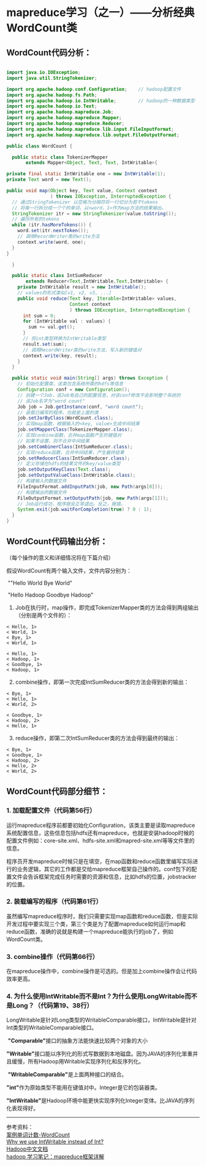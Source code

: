 # mapreduce学习（之一）——分析经典WordCount类

## WordCount代码分析：

```java

import java.io.IOException;
import java.util.StringTokenizer;

import org.apache.hadoop.conf.Configuration;	// hadoop配置文件
import org.apache.hadoop.fs.Path;
import org.apache.hadoop.io.IntWritable;		// hadoop的一种数据类型
import org.apache.hadoop.io.Text;
import org.apache.hadoop.mapreduce.Job;
import org.apache.hadoop.mapreduce.Mapper;
import org.apache.hadoop.mapreduce.Reducer;
import org.apache.hadoop.mapreduce.lib.input.FileInputFormat;
import org.apache.hadoop.mapreduce.lib.output.FileOutputFormat;

public class WordCount {

  public static class TokenizerMapper
       extends Mapper<Object, Text, Text, IntWritable>{

private final static IntWritable one = new IntWritable(1);
private Text word = new Text();

public void map(Object key, Text value, Context context
                ) throws IOException, InterruptedException {
  // 通过StringTokenizer 以空格为分隔符将一行切分为若干tokens
  // 将每一行拆分成一个个的单词，以<word，1>作为map方法的结果输出。
  StringTokenizer itr = new StringTokenizer(value.toString());
  // 遍历所有的tokens
  while (itr.hasMoreTokens()) {
    word.set(itr.nextToken());
    // 调用RecordWriter类的write方法
    context.write(word, one);
  }
}

  }

  public static class IntSumReducer
       extends Reducer<Text,IntWritable,Text,IntWritable> {
    private IntWritable result = new IntWritable();
	// values的形式类似[v1, v2, v3, ...]
    public void reduce(Text key, Iterable<IntWritable> values,
                       Context context
                       ) throws IOException, InterruptedException {
      int sum = 0;
      for (IntWritable val : values) {
        sum += val.get();
      }
      // 将int类型转换为IntWritable类型
      result.set(sum);
      // 调用RecordWriter类的write方法，写入新的键值对
      context.write(key, result);
    }
  }

  public static void main(String[] args) throws Exception {
    // 初始化配置类，该类包含系统所需的hdfs等信息
    Configuration conf = new Configuration();
    // 创建一个Job，该Job有自己的配置信息，对该conf修改不会影响整个系统的
    // 该Job名字为"word count"
    Job job = Job.getInstance(conf, "word count");
    // 装载已编写的程序。也就是上面的类
    job.setJarByClass(WordCount.class);
    // 实现map函数，根据输入的<key, value>生成中间结果
    job.setMapperClass(TokenizerMapper.class);
    // 实现conbine函数，合并map函数产生的键值对
    // 如果不设置，则不合并中间结果
    job.setCombinerClass(IntSumReducer.class);
    // 实现reduce函数，合并中间结果，产生最终结果
    job.setReducerClass(IntSumReducer.class);
    // 定义存储在hdfs的结果文件的key/value类型
    job.setOutputKeyClass(Text.class);
    job.setOutputValueClass(IntWritable.class);
    // 构建输入的数据文件
    FileInputFormat.addInputPath(job, new Path(args[0]));
    // 构建输出的数据文件
    FileOutputFormat.setOutputPath(job, new Path(args[1]));
    // Job运行成功，程序就会正常退出。反之，报错。
    System.exit(job.waitForCompletion(true) ? 0 : 1);
  }
}

```

## WordCount代码输出分析：

（每个操作的意义和详细情况将在下篇介绍）

假设WordCount有两个输入文件，文件内容分别为：

​	""Hello World Bye World"

​	"Hello Hadoop Goodbye Hadoop"

1. Job在执行时，map操作，即完成TokenizerMapper类的方法会得到两组输出（分别是两个文件的）：

```
< Hello, 1>
< World, 1>
< Bye, 1>
< World, 1>
```

```
< Hello, 1>
< Hadoop, 1>
< Goodbye, 1>
< Hadoop, 1>
```

2. combine操作，即第一次完成IntSumReducer类的方法会得到新的输出：

```
< Bye, 1>
< Hello, 1>
< World, 2>
```

```
< Goodbye, 1>
< Hadoop, 2>
< Hello, 1>
```

3. reduce操作，即第二次IntSumReducer类的方法会得到最终的输出：

```
< Bye, 1>
< Goodbye, 1>
< Hadoop, 2>
< Hello, 2>
< World, 2>
```

## WordCount代码部分细节：

### 1. 加载配置文件（代码第56行）

​	运行mapreduce程序前都要初始化Configuration，该类主要是读取mapreduce系统配置信息，这些信息包括hdfs还有mapreduce，也就是安装hadoop时候的配置文件例如：core-site.xml、hdfs-site.xml和mapred-site.xml等等文件里的信息。

​	程序员开发mapreduce时候只是在填空，在map函数和reduce函数里编写实际进行的业务逻辑，其它的工作都是交给mapreduce框架自己操作的。conf包下的配置文件会告诉框架完成任务时需要的资源和信息，比如hdfs的位置，jobstracker的位置。

### 2. 装载编写的程序（代码第61行）

​	虽然编写mapreduce程序时，我们只需要实现map函数和reduce函数，但是实际开发过程中要实现三个类，第三个类是为了配置mapreduce如何运行map和reduce函数，准确的说就是构建一个mapreduce能执行的job了，例如WordCount类。

### 3. combine操作（代码第66行）

​	在mapreduce操作中，combine操作是可选的。但是加上combine操作会让代码效率更高。

### 4. 为什么使用IntWritable而不是Int？为什么使用LongWritable而不是Long？（代码第19、38行）

​	LongWritable是针对Long类型的WritableComparable接口，IntWritable是针对Int类型的WritableComparable接口。

​	<b>"Comparable"</b>接口的抽象方法能快速比较两个对象的大小

​	<b>"Writable"</b>接口能以序列化的形式写数据到本地磁盘。因为JAVA的序列化笨重并且缓慢，所有Hadoop用Writable实现序列化和反序列化。

​	<b>"WritableComparable"</b>是上面两种接口的结合。

​	<b>"int"</b>作为原始类型不能用在键值对中。Integer是它的包装器类。

​	<b>"IntWritable"</b>是Hadoop环境中能更快实现序列化Integer变体。比JAVA的序列化表现得好。



-----------
参考资料：<br>
[案例单词计数-WordCount](https://my.oschina.net/gently/blog/669168) <br>
[Why we use IntWritable instead of Int?](https://community.cloudera.com/t5/Support-Questions/Why-we-use-IntWritable-instead-of-Int-Why-we-use/td-p/228098)<br>
[Hadoop中文文档](https://hadoop.apache.org/docs/r1.0.4/cn/mapred_tutorial.html)<br>
[hadoop 学习笔记：mapreduce框架详解](https://www.cnblogs.com/sharpxiajun/p/3151395.html)<br>

